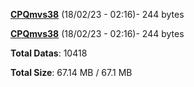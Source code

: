 [**CPQmvs38**](/data/CPQmvs38.txt) (18/02/23 - 02:16)- 244 bytes

[**CPQmvs38**](/data/CPQmvs38.txt) (18/02/23 - 02:16)- 244 bytes

**Total Datas**: 10418

**Total Size**: 67.14 MB / 67.1 MB